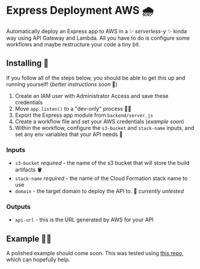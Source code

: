 # Express Deployment AWS 🌧

Automatically deploy an Express app to AWS in a ✨ _serverless-y_ ✨ kinda way
using API Gateway and Lambda. All *you* have to do is configure some workflows
and maybe restructure your code a tiny bit.

## Installing 🔌

If you follow all of the steps below, you should be able to get this up and
running yourself! (_better instructions soon_ 🤞)

1. Create an IAM user with Administrator Access and save these credentials
2. Move `app.listen()` to a "dev-only" process 🧑‍💻
3. Export the Express app module from `backend/server.js`
4. Create a workflow file and set your AWS credentials (_example soon_)
5. Within the workflow, configure the `s3-bucket` and `stack-name` inputs,
and set any env variables that your API needs 🌳

### Inputs
- `s3-bucket` *required* - the name of the s3 bucket that will store the
build artifacts 🪣
- `stack-name` *required* - the name of the Cloud Formation stack name to use
- `domain` - the target domain to deploy the API to. 🚨 *currently untested*

### Outputs
- `api-url` - this is the URL generated by AWS for your API

## Example 🧑‍🎓

A polished example should come soon. This was tested using [this repo](https://github.com/Zimboboys/deployment-practice), which can hopefully help.
